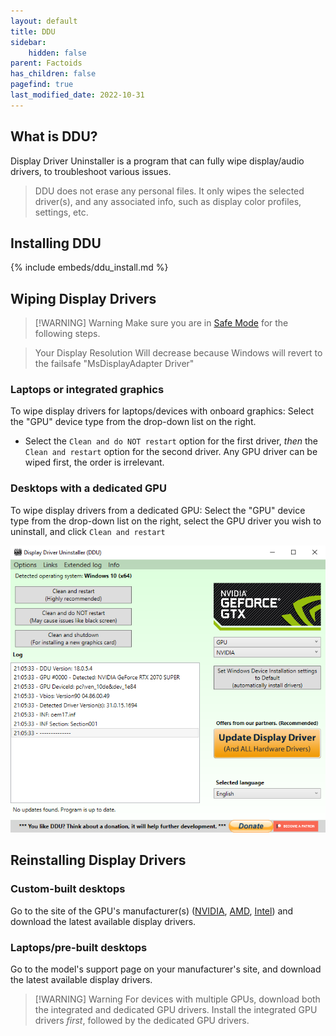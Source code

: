 ```yaml
---
layout: default
title: DDU
sidebar:
    hidden: false
parent: Factoids
has_children: false
pagefind: true
last_modified_date: 2022-10-31
---
```




## What is DDU?
Display Driver Uninstaller is a program that can fully wipe display/audio drivers, to troubleshoot various issues.

> DDU does not erase any personal files. It only wipes the selected driver(s), and any associated info, such as display color profiles, settings, etc.

## Installing DDU
{% include embeds/ddu_install.md %}

## Wiping Display Drivers

> [!WARNING] Warning
> Make sure you are in [Safe Mode](https://support.microsoft.com/en-us/help/12376/windows-10-start-your-pc-in-safe-mode) for the following steps.

>Your Display Resolution Will decrease because Windows will revert to the failsafe "MsDisplayAdapter Driver"

### Laptops or integrated graphics

To wipe display drivers for laptops/devices with onboard graphics: Select the "GPU" device type from the drop-down list on the right. 

* Select the `Clean and do NOT restart` option for the first driver, _then_ the `Clean and restart` option for the second driver. Any GPU driver can be wiped first, the order is irrelevant.

### Desktops with a dedicated GPU
To wipe display drivers from a dedicated GPU: Select the "GPU" device type from the drop-down list on the right, select the GPU driver you wish to uninstall, and click `Clean and restart`

![ddunvidia.png](../../../assets/factoids/dduvideo.png)

## Reinstalling Display Drivers
  
### Custom-built desktops
Go to the site of the GPU's manufacturer(s) ([NVIDIA](https://www.nvidia.com/Download/index.aspx), [AMD](https://www.amd.com/en/support), [Intel](https://www.intel.com/content/www/us/en/download-center/home.html)) and download the latest available display drivers.

### Laptops/pre-built desktops
Go to the model's support page on your manufacturer's site, and download the latest available display drivers.

> [!WARNING] Warning
> For devices with multiple GPUs, download both the integrated and dedicated GPU drivers. Install the integrated GPU drivers _first_, followed by the dedicated GPU drivers.
